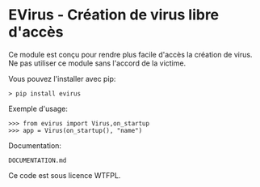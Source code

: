 EVirus - Création de virus libre d'accès
==========================================

Ce module est conçu pour rendre plus facile d'accès la création de virus.
Ne pas utiliser ce module sans l'accord de la victime.

Vous pouvez l'installer avec pip:

    > pip install evirus

Exemple d'usage:

    >>> from evirus import Virus,on_startup
    >>> app = Virus(on_startup(), "name")

Documentation:
	
	DOCUMENTATION.md

Ce code est sous licence WTFPL.